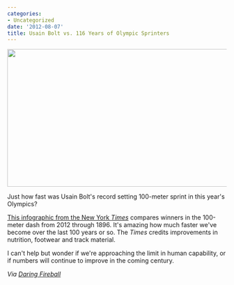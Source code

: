 ```yaml
---
categories:
- Uncategorized
date: '2012-08-07'
title: Usain Bolt vs. 116 Years of Olympic Sprinters
---
```


<a href="http://www.nytimes.com/interactive/2012/08/05/sports/olympics/the-100-meter-dash-one-race-every-medalist-ever.html" target="_blank"><img src="https://gomakethings.com/wp-content/uploads/2012/08/usain-bolt-record-sprint.png" alt="" title="usain-bolt-record-sprint" width="560" height="316" class="aligncenter size-full wp-image-2815" /></a>

Just how fast was Usain Bolt's record setting 100-meter sprint in this year's Olympics?

<a href="http://www.nytimes.com/interactive/2012/08/05/sports/olympics/the-100-meter-dash-one-race-every-medalist-ever.html">This infographic from the New York <em>Times</em></a> compares winners in the 100-meter dash from 2012 through 1896. It's amazing how much faster we've become over the last 100 years or so. The <em>Times</em> credits improvements in nutrition, footwear and track material.

I can't help but wonder if we're approaching the limit in human capability, or if numbers will continue to improve in the coming century.

<em>Via <a href="http://daringfireball.net/linked/2012/08/06/bolt-olympics">Daring Fireball</a></em>